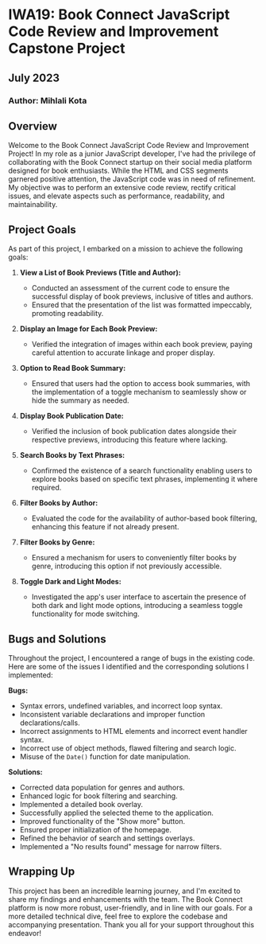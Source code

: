 # IWA19: Book Connect JavaScript Code Review and Improvement Capstone Project

## July 2023

### Author: Mihlali Kota

## Overview

Welcome to the Book Connect JavaScript Code Review and Improvement Project! In my role as a junior JavaScript developer, I've had the privilege of collaborating with the Book Connect startup on their social media platform designed for book enthusiasts. While the HTML and CSS segments garnered positive attention, the JavaScript code was in need of refinement. My objective was to perform an extensive code review, rectify critical issues, and elevate aspects such as performance, readability, and maintainability.

## Project Goals

As part of this project, I embarked on a mission to achieve the following goals:

1. **View a List of Book Previews (Title and Author):**

   - Conducted an assessment of the current code to ensure the successful display of book previews, inclusive of titles and authors.
   - Ensured that the presentation of the list was formatted impeccably, promoting readability.

2. **Display an Image for Each Book Preview:**

   - Verified the integration of images within each book preview, paying careful attention to accurate linkage and proper display.

3. **Option to Read Book Summary:**

   - Ensured that users had the option to access book summaries, with the implementation of a toggle mechanism to seamlessly show or hide the summary as needed.

4. **Display Book Publication Date:**

   - Verified the inclusion of book publication dates alongside their respective previews, introducing this feature where lacking.

5. **Search Books by Text Phrases:**

   - Confirmed the existence of a search functionality enabling users to explore books based on specific text phrases, implementing it where required.

6. **Filter Books by Author:**

   - Evaluated the code for the availability of author-based book filtering, enhancing this feature if not already present.

7. **Filter Books by Genre:**

   - Ensured a mechanism for users to conveniently filter books by genre, introducing this option if not previously accessible.

8. **Toggle Dark and Light Modes:**
   - Investigated the app's user interface to ascertain the presence of both dark and light mode options, introducing a seamless toggle functionality for mode switching.

## Bugs and Solutions

Throughout the project, I encountered a range of bugs in the existing code. Here are some of the issues I identified and the corresponding solutions I implemented:

**Bugs:**

- Syntax errors, undefined variables, and incorrect loop syntax.
- Inconsistent variable declarations and improper function declarations/calls.
- Incorrect assignments to HTML elements and incorrect event handler syntax.
- Incorrect use of object methods, flawed filtering and search logic.
- Misuse of the `Date()` function for date manipulation.

**Solutions:**

- Corrected data population for genres and authors.
- Enhanced logic for book filtering and searching.
- Implemented a detailed book overlay.
- Successfully applied the selected theme to the application.
- Improved functionality of the "Show more" button.
- Ensured proper initialization of the homepage.
- Refined the behavior of search and settings overlays.
- Implemented a "No results found" message for narrow filters.

## Wrapping Up

This project has been an incredible learning journey, and I'm excited to share my findings and enhancements with the team. The Book Connect platform is now more robust, user-friendly, and in line with our goals. For a more detailed technical dive, feel free to explore the codebase and accompanying presentation. Thank you all for your support throughout this endeavor!
